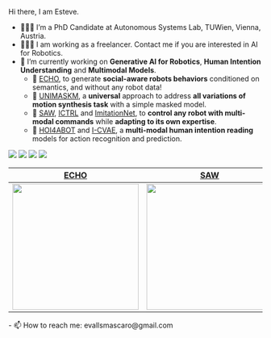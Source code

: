 Hi there, I am Esteve.
- 👨🏼‍💻 I’m a PhD Candidate at Autonomous Systems Lab, TUWien, Vienna, Austria.
- 👨🏼‍💻 I am working as a freelancer. Contact me if you are interested in AI for Robotics.
- 🔭 I’m currently working on **Generative AI for Robotics**, **Human Intention Understanding** and **Multimodal Models**.  
  - 📖 [ECHO](https://evm7.github.io/ECHO/), to generate **social-aware robots behaviors** conditioned on semantics, and without any robot data!
  - 📖 [UNIMASKM](https://evm7.github.io/UNIMASKM-page/), a **universal** approach to address **all variations of motion synthesis task** with a simple masked model.
  - 📖 [SAW](https://evm7.github.io/Self-AWare/), [ICTRL](https://evm7.github.io/I-CTRL/) and [ImitationNet](https://evm7.github.io/UnsH2R/), to **control any robot with multi-modal commands** while **adapting to its own expertise**.
  - 📖 [HOI4ABOT](https://evm7.github.io/HOI4ABOT_page/) and [I-CVAE](https://evm7.github.io/icvae-page/), a **multi-modal human intention reading** models for action recognition and prediction.



[![](https://img.shields.io/badge/website-orange?&style=for-the-badge&logo=Google%20chrome&logoColor=white)](https://evm7.github.io/) [![](https://img.shields.io/badge/google%20scholar-%234285F4.svg?&style=for-the-badge&logo=google-scholar&logoColor=white)](https://scholar.google.com/citations?user=G1sfbqAAAAAJ) [![](https://img.shields.io/twitter/follow/valls_esteve?style=for-the-badge&logo=Twitter&labelColor=00acee&logoColor=white&color=2bc4ff)](https://twitter.com/valls_esteve) [![](https://img.shields.io/badge/evallsmascaro@gmail.com-D14836?style=for-the-badge&logo=gmail&logoColor=white)](evallsmascaro@gmail.com)

<div align="center">


|                                                   [ECHO](https://evm7.github.io/ECHO/)       |                                                   [SAW](https://evm7.github.io/Self-AWare/)              |                                                       [HOI4ABOT](https://evm7.github.io/HOI4ABOT_page/)           | 
| :--------------------------------------------------------------------------------------------------------------: | :--------------------------------------------------------------------------------------------------------------: | :--------------------------------------------------------------------------------------------------------------: |
| <img src="https://evm7.github.io/images/echo.gif" width="250"/> | <img src="https://evm7.github.io/images/saw.gif" width="250"/>      | <img src="https://evm7.github.io/images/hoi4abot.png" width="250" /> |
</div>
- 📫 How to reach me: evallsmascaro@gmail.com


<!-- [![Anurag's github stats](https://github-readme-stats.vercel.app/api?username=chenfengye)](https://github.com/anuraghazra/github-readme-stats) -->
<!--

Here are some ideas to get you started:

- 🔭 I’m currently working on ...
- 🌱 I’m currently learning ...
- 👯 I’m looking to collaborate on ...
- 🤔 I’m looking for help with ...
- 💬 Ask me about ...
- 📫 How to reach me: ...
- 😄 Pronouns: ...
- ⚡ Fun fact: ...

<div align="center">
  <p>
  <a href="https://github.com/guochengqian">

  <img src="https://github-readme-stats.vercel.app/api?username=guochengqian&show_icons=true&theme=default&hide=contribs,issues" />

  </a>
  
  </p>
</div>
-->
